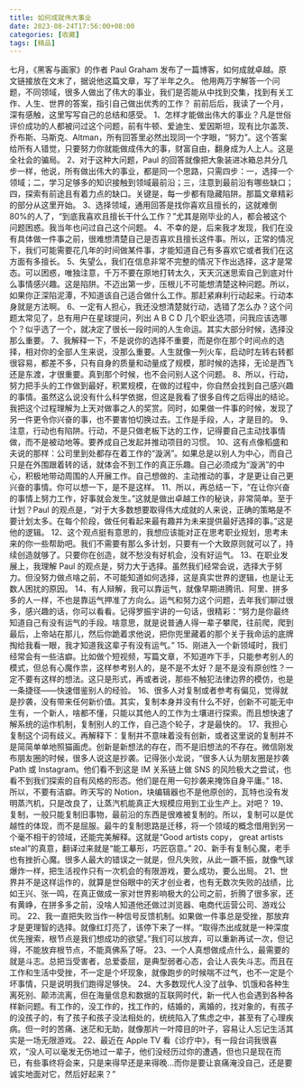 ```yaml
---
title: 如何成就伟大事业
date: 2023-08-24T17:56:00+08:00
categories: [收藏]
tags: [精品]
---
```



七月，《黑客与画家》的作者 Paul Graham 发布了一篇博客，如何成就卓越。原文链接放在文末了，据说他这篇文章，写了半年之久。
他用两万字解答一个问题，不同领域，很多人做出了伟大的事业，我们是否能从中找到交集，找到有关工作、人生、世界的答案，指引自己做出优秀的工作？
前前后后，我读了一个月，深有感触，这里写写自己的总结和感受。
1、怎样才能做出伟大的事业？凡是世俗评价成功的人都被问过这个问题，前有牛顿、爱迪生、爱因斯坦，现有比尔盖茨、乔布斯、马斯克、Altman，所有回答里必然出现同一个字眼，“努力”。这个答案给所有人错觉，只要努力你就能做成伟大的事，财富自由，翻身成为人上人。这是全社会的骗局。
2、对于这种大问题，Paul 的回答就像把大象装进冰箱总共分几步一样，他说，所有做出伟大的事业，都是同一个思路，只需四步：一，选择一个领域；二，学习足够多的知识接触到领域最前沿；三，注意到最前沿有哪些缺口；四，探索有前途且有着力点的缺口。关键是，每一步都有隐藏陷阱。那篇文章精彩的部分从这里开始。
3、选择领域，通用回答是找你喜欢且擅长的，这就难倒 80%的人了，“到底我喜欢且擅长干什么工作？”尤其是刚毕业的人，都会被这个问题困惑。我当年也问过自己这个问题。
4、不幸的是，后来我才发现，我们在没有具体做一件事之前，很难想清楚自己是否喜欢且擅长这件事。所以，正常的情况下，我们可能需要花几年的时间做某件事，才能知道自己有多喜欢它或者我们在这方面有多擅长。
5、失望么，我们在信息非常不完整的情况下作出选择，这才是常态。可以困惑，唯独注意，千万不要在原地打转太久，天天沉迷思索自己到底对什么事情感兴趣。这是陷阱。不迈出第一步，压根儿不可能想清楚这种问题。所以，如果你正深陷泥潭，不知道该自己适合做什么工作。那赶紧麻利行动起来。行动本身就是方法啊。
6、一定有人担心，我还没想清楚就行动，选错了怎么办？这个问题太常见了，总有用户在星球提问，列出 A B C D 几个职业选项，问我应该选哪个？似乎选了一个，就决定了很长一段时间的人生命运。其实大部分时候，选择没那么重要。
7、我解释一下，不是说你的选择不重要，而是你在那个时间点的选择，相对你的全部人生来说，没那么重要。人生就像一列火车，启动时左转右转都很容易，都差不多，只有自身的质量和动量成了规模，那时候的选择，无论是西飞还是东渡，才很重要。真到那个时候，也不会问别人这个问题。
8、所以，行动，努力把手头的工作做到最好，积累规模，在做的过程中，你自然会找到自己感兴趣的事情。虽然这么说没有什么科学依据，但这是我看了很多自传之后得出的结论。我把这个过程理解为上天对做事之人的奖赏。同时，如果做一件事的时候，发现了另一件更令你兴奋的事，也不要害怕切换过去。工作是手段，人，才是目的。
9、注意，行动也有陷阱。行动，不是只做老板下达的工作，记得要自己主动找事情做，而不是被动地等。要养成自己发起并推动项目的习惯。
10、这有点像稻盛和夫说的那样：公司里到处都存在着工作的“漩涡”。如果总是以别人为中心，而自己只是在外围跟着转的话，就体会不到工作的真正乐趣。自己必须成为“漩涡”的中心，积极地带动周围的人开展工作。自己想做的、主动推动的事，才是更让自己更兴奋的事情。你可以想一下，是不是这样。
11、所以，再总结一下，“在让你兴奋的事情上努力工作，好事就会发生。”这就是做出卓越工作的秘诀，非常简单。至于计划？Paul 的观点是，“对于大多数想要取得伟大成就的人来说，正确的策略是不要计划太多。在每个阶段，做任何看起来最有趣并为未来提供最好选择的事。”这是他的逻辑。
12、这个观点挺有意思的，我想应该能对正在思考职业规划，思考未来的你一些帮助吧。我们不需要有那么多计划，只要有一个大致原则就可以了，持续创造就够了。只要你在创造，就不愁没有好机会，没有好运气。
13、在职业发展上，我理解 Paul 的观点是，努力大于选择。虽然我们经常会说，选择大于努力。但没努力做点啥之前，不可能知道如何选择，这是真实世界的逻辑，也是让无数人困扰的原因。
14、有人辩解，我可以靠运气，就像早期进腾讯、阿里、拼多多的人一样，不也是靠运气押准了方向么。运气和努力这个问题，去年我们聊过很多，感兴趣的话，你可以看看。记得罗振宇讲的一句话，很精彩：“努力是你最终知道自己有没有运气的手段。啥意思，就是说普通人得一辈子攀爬，往前爬，爬到最后，上帝站在那儿，然后你跪着求他说，把你兜里藏着的那个关于我命运的底牌掏给我看一眼，我才知道我这辈子有没有运气。”
15、刚进入一个新领域时，我们经常会有一些洁癖。比如做个短视频，写篇文章，不知道咋下手，只能参考别人的模式，但总有心魔作祟，这样参考别人的，是不是不太好？是不是没有原创性？一定不要有这样的想法。这只是形式，再或者说，那些不触犯法律边界的模仿，也是一条捷径——快速借鉴别人的经验。
16、很多人对复制或者参考有偏见，觉得就是抄袭，没有带来任何新价值。其实，复制本身并没有什么不好，创新不可能无中生有，一个新人，啥都不懂，只能以其他人的工作为土壤进行探索。而且想快速了解系统的运作机制，复制别人的工作，自己造个轮子，才是最快的。
17、我担心复制这个词有歧义。再解释下：复制并不意味着没有创新，或者这里说的复制并不是简简单单地照猫画虎。创新是新想法的存在，而不是旧想法的不存在。微信刚发布朋友圈的时候，很多人说这是抄袭。记得张小龙说，“很多人认为朋友圈是抄袭 Path 或 Instagram。他们看不到这是 IM 关系链上做 SNS 的风险极大之尝试，也看不到我们探索的自有风格的形态。他们是在用一句抄袭来掩饰自身平庸。”
18、所以，不要有洁癖。昨天写的 Notion，块编辑器也不是他原创的，瓦特也没有发明蒸汽机，只是改良了，让蒸汽机能真正大规模应用到工业生产上。对吧？
19、复制，一般只能复制旧事物，最前沿的东西是很难被复制的。所以，复制可以是优越性的体现，而不是屈服。最牛的复制思路是迁移，将一个领域的概念借用到另一个毫不相干的领域，还能完美解释。这就是“Good artists copy， great artists steal”的真意，翻译过来就是“能工摹形，巧匠窃意。”
20、新手有复制心魔，老手也有挫折心魔。很多人最大的错误之一就是，但凡失败，从此一蹶不振，就像气球爆炸一样，把生活视作只有一次机会的有限游戏，要么成功，要么出局。
21、世界并不是这样运作的，就算是世俗眼中的天才创业者，也有无数次失败的战绩，比如王兴、张一鸣，在真正做成一家对世界影响极大的公司之前，折腾了很多家，还有黄峥，在拼多多之前，没啥人知道他还做过浏览器、电商代运营公司、游戏公司。
22、我一直把失败当作一种信号反馈机制。如果做一件事总是受挫，那放弃才是更理智的选择。就像红灯亮了，该停下来了一样。“取得杰出成就是一种深度优先搜索，根节点是我们想成功的欲望。”我们可以放弃，可以重新再试一次，但记得，不能放弃根节点，不能真佛系了呀。
23、一个人真想做成点什么，最需要的就是斗志。总把当受害者，总爱委屈，是典型弱者心态，会让人丧失斗志。而且在工作和生活中受挫，不一定是个坏现象，就像跑步的时候喘不过气，也不一定是个坏事情，只是说明我们跑得足够快。
24、大多数现代人没了战争、饥饿和各种生离死别、颠沛流离，但在海量信息和数据的互联网时代，新一代人也会遇到各种各样新问题。有工作的，没工作的，找工作的，结婚的，离婚的，找对象的，有孩子的没孩子的，有了孩子和孩子没法相处的，统统陷入了焦虑之中，甚至有了心理疾病。但一时的苦痛、迷茫和无助，就像那片一叶障目的叶子，容易让人忘记生活其实是一场无限游戏。
22、最近在 Apple TV 看《诊疗中》，有一段台词我很喜欢，“没人可以毫发无伤地过一辈子，他们没经历过你的遭遇，但也只是现在而已，有些事终将会来，只是来得早还是来得晚...而你是要让哀痛淹没自己，还是要诚实地面对它，然后好起来？”